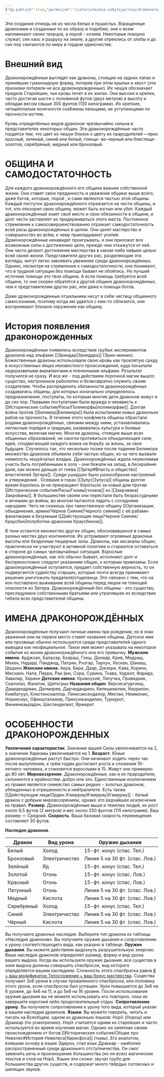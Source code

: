 ```yaml
---
{"dg-publish":true,"permalink":"/istoricheskie-sobytiya/rasy/drakonorozhdennye/","dgPassFrontmatter":true}
---
```


Эти создания отнюдь не из числа белых и пушистых. Взращенные драконами и созданные по их образу и подобию, они о всем напоминают своих творцов, а порой - хозяев. Некоторые покорно служат, сея хаос и разруху на земле, а другие отреклись от злобы и до сих пор скитаются по миру в гордом одиночестве.

# Внешний вид

Драконорождённые выглядят как драконы, стоящие на задних лапах и принявшие гуманоидную форму, потеряв при этом крылья и хвост (*эти признаки потеряли не все драконорожденные*). Их чешуя обозначает предков Старейшин, чья кровь течет в их жилах. Они высоки и крепки, часто достигая шести с половиной футов (двух метров) в высоту и обладая весом свыше 300 фунтов (130 килограмм). Их крепкие, четырёхпалые конечности снабжены пальцами, не уступающими по прочности когтям. 

Кровь определённых видов драконов чрезвычайно сильна в представителях некоторых общин. Эти драконорождённые часто гордятся тем, что цвет их чешуи близок к цвету их прародителей —ярко красный, зелен̈ый, синий или белый, глянце-
во-черный или блестяще-золотой, серебряный, медный или бронзовый.

# ОБЩИНА И САМОДОСТАТОЧНОСТЬ

Для каждого драконорождённого его община важнее собственной жизни. Они ставят свою преданность и уважение общине выше всего, даже богов, которые, порой , и сами являются частью этой общины. Каждый поступок драконорождённого отражается на чести общины, и тот, кто опозорил свою общину, может быть изгнан или убит. Каждый драконорождённый знает своё место и свои обязанности в общине, и долг чести заставляет их придерживаться этого места. Постоянное стремление к самосовершенствованию отражает самодостаточность всей расы драконорождённых в целом. Они ценят мастерство и совершенство во всём, к чему прикладывают усилия. Драконорождённые ненавидят проигрывать, и они приложат все возможные силы к достижению цели, прежде чем откажутся от неё. Они часто делают достижение мастерства в каком-либо навыке целью всей своей жизни. Представители других рас, разделяющие эти взгляды, могут легко завоевать уважение среди драконорождённых. Однако, несмотря на стремление к самодостаточности, они понимают, что в трудной ситуации без помощи бывает не обойтись. Но лучший источник помощи это твоя община. А если помощь требуется всей общине, то они скорее обратятся к другой общине драконорождённых, чем к представителям других рас, или даже к помощи богов.

Даже драконорожденные отшельники несут в себе частицу общинного самосознания, поэтому когда им удается с кем-то сблизится, они воспрнимают близкое окружение как общину.

# История появления драконорожденных

Драконорождённые появились вследствие грубых экспериментов драконов над эльфами [[Эриндар\|Эриндара]] (Эрин-минмо). Божественные драконы использовали свою кровь как проклятую среду в искусственных яйцах неизвестного происхождения, куда посыпали недоразвитыми вирмлингами и плененными эльфами. Результат получился не сразу. И все же - под действием порочной магии вышло существо, настроенное раболепно и безвозвратно служить  своим создателям. Чтобы распределить обязанности драконорождённых создавались общины, для которых изначально определялось предназначение, постулаты, по которым многие дети драконов живут и до сих пор. Первыми постулатами были вражда и ненависть к [[Исторические события/Расы/Полиморфы\|полиморфам]]. Долгая война против [[Белимор\|Белимора]] была испытанием новых драконьих рабов на прочность. В течение этого конфликта общины обрастали родами драконорождённых, связями между ними, устанавливались негласные порядки и традиции, развивались культура и боевые искусства, включая магию. Многие драконы, стоящие выше всех общинных образований, не смогли противиться объединяющей силе, идее, сподвигающей каждого воина на борьбу за жизнь, за свое будущее. 
Случилось так, что несколько позже после падения Белимора множество драконов объявили себя частью общин, из-за чего вызвали немилость чешуйчатых владык. Драконорождённых ждала неумолимая участь быть погребенными в золу - они бежали на запад, в бескрайние дали, как можно дальше от гнева [[Эргер#Власть и общество\|властителей Эргера]]. Среди ушедших было разнообразие настроений и утверждений . Осевшие в горах [[Зулус\|Зулуса]] общины долгое время боролись (и не прекращают бороться) за новый дом против [[Исторические события/Расы/Гномы\|гномов]] из [[Закрована\|Закрованы]]. 
В большинстве своем они перестали быть безрассудными и алчными до войны, во многом пытаются ладить с соседними народами. Чего не скажешь про таинственную общину [[Организации, объединения, армии/Чёрное Сияние\|Черного сияния]] с её рабами-фанатиками и безумным [[Действующие лица/Черное Сияние/Краусбин\|полубогом-драконом Краусбином]]. 

В тени остаются множество других общин, обосновавшихся в самых разных местах двух континентов. Их устраивают огромные драконьи высоты или бездонные пещерные залы. Драконы, как аксакалы общин, практически не участвуют в активной политике и стараются оставаться в стороне до самых чрезвычайных ситуаций. Взрослые драконорождённые, как это обычно бывает, исполняют долг и беспрекословно следуют указаниям общин, к которым привязаны. Если драконорождённый оступается, предает собственную верность, то он подвергается судейству старших, которые почти всегда принимают решение уничтожить предателя/отщепенца. Это связано с тем, что на кон поставлено выживание всей общины перед лицом не тлеющей опасности из Эргера. Драконорождённый без общины - это существо, преследуемое собственными братьями или утратившее их вследствие гибели всех представителей общины. 

# ИМЕНА ДРАКОНОРОЖДЁННЫХ 

Драконорождённые получают личные имена при рождении, но в знак уважения они на первое место ставят название общины. Детское имя или прозвище обычно используется среди представителей одного выводка как неофициальное. Такое имя может указывать на некоторое событие из жизни драконорождённого или его привычку. 
**Мужские имена**: Арджхан, Баласар, Бхараш, Гхеш, Донаар, Крив, Медраш, Мехен, Надарр, Панджед, Патрин, Рхогар, Тархун, Хескан, Шамаш, Шединн 
**Женские имена**: Акра, Бири, Даар, Джхери, Кава, Коринн, Мисханн, Нала, Перра, Раи ̆анн, Сора, Сурина, Тхава, Уаджит, Фаридэ, Хавилар, Харанн 
**Детские имена**: Кривоухий, Липучка, Праведник, Скалолаз, Фанатик, Щитогрыз 
**Названия общин**: Версисатургиеш, Даардендриан, Делмирев, Дарчедандион, Кепешкмолик, Керрилон, Кимбатуул, Клестинсиаллор, Линксаксендалор, Мястан, Неммонис, Нориксиус, Офиншталажир, Прексижандилин, Турнурот, Фенкенкаьрадон, Шестенделиат, Яржерит 

# ОСОБЕННОСТИ ДРАКОНОРОЖДЕННЫХ

**Увеличение характеристик**. Значение вашей Силы увеличивается на 2, а значение Харизмы увеличивается на 1. 
**Возраст**. Юные драконорождённые растут быстро. Они начинают ходить через час после вылупления, к трём годам достигают роста и сложения 10-летнего человека, и становятся взрослыми в 15. Живут они примерно до 80 лет. 
**Мировоззрение**. Драконорождённые, как и их прародители, склоняются к крайностям: добро или зло. Единственным исключением из правил является семейство самых редких - золотых драконов, убежденных в отрешенности и нейтралитете. Есть также [[Действующие лица/Орден А'мирриу/А'мирриу\|А'мирриу]] - белый дракон с добрым мировоззрением, однако это редчайшее исключение из правил.
**Размер**. Драконорождённые выше и тяжелее людей, их рост около 6,5 футов (2 метров) и вес около 250 фунтов (115 килограмм). Ваш размер — Средний. 
**Скорость**. Ваша базовая скорость перемещения составляет 30 футов.

**Наследие драконов**.

| Дракон     | Вид урона     | Оружие дыхания                 |
| ---------- | ------------- | ------------------------------ |
| Белый      | Холод         | 15-фт. конус (спас. Тел.)      |
| Бронзовый  | Электричество | Линия 5 на 30 фт. (спас. Лов.) |
| Зелёный    | Яд            | 15-фт. конус (спас. Тел.)      |
| Золотой    | Огонь         | 15-фт. конус (спас. Лов.)      |
| Красный    | Огонь         | 15-фт. конус (спас. Лов.)      |
| Латунный   | Огонь         | Линия 5 на 30 фт. (спас. Лов.) |
| Медный     | Кислота       | Линия 5 на 30 фт. (спас. Лов.) |
| Серебряный | Холод         | 15-фт. конус (спас. Тел.)      |
| Синий      | Электричество | Линия 5 на 30 фт. (спас. Лов.) |
| Чёрный     | Кислота       | Линия 5 на 30 фт. (спас. Лов.) |
Вы получаете драконье наследие. Выберите тип дракона из таблицы «Наследие драконов». Вы получаете оружие дыхания и сопротивление к урону соответствующего вида, как указано в таблице. 
**Оружие дыхания**. Вы можете действием выдохнуть разрушительную энергию. Ваше наследие драконов определяет размер, форму и вид урона вашего выдоха. Когда вы используете оружие дыхания, все существа в зоне выдоха должны совершить спасбросок, вид которого определяется вашим наследием. Сложность этого спасброска равна <u>8 + ваш модификатор Телосложения + ваш бонус мастерства</u>. Существа получают 2к6 урона в случае проваленного спасброска, или половину этого урона, если спасбросок был успешен. Урон повышается до 3к6 на 6 уровне, до 4к6 на 11, и до 5к6 на 16 уровне. После использования оружия дыхания вы не можете использовать его повторно, пока не завершите короткий либо продолжительный отдых. 
**Сопротивление урону**. Вы получаете сопротивление к урону того вида, который указан в вашем наследии драконов. 
**Языки**. Вы можете говорить, читать и писать на Всеобщем, одном из драконьих языков: Норλ (Норхш) или Драккар (по усмотрению). Норλ считается одним из старейших и часто используется во время изучения магии. Однако он запятнан своим происхождением от богов [[Исторические события/Общее про Невелес#История Невелеса\|Харисфоса]] (тьмы). Его аналогом, взявшим основу в языке Эдерон, стал язык Драккар - наиболее распространенный среди драконьего отступничества. Он смог заменить речь и произношение большинства (но не всех) магических текстов и слов на Норλ. Языки эти схожи: звучат грубо для большинства других существ, и содержат много твёрдых согласных и шипящих звуков.